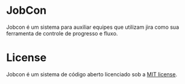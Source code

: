 # JobCon

Jobcon é um sistema para auxiliar equipes que utilizam jira como sua ferramenta de controle de progresso e fluxo.

# License

Jobcon é um sistema de código aberto licenciado sob a [MIT license](https://opensource.org/licenses/MIT).
